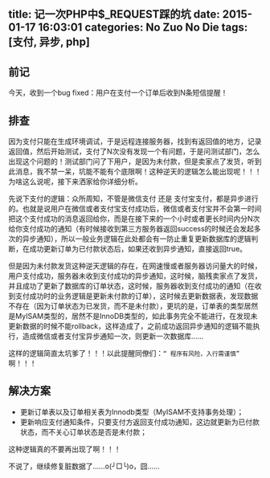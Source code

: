 title: 记一次PHP中$_REQUEST踩的坑
date: 2015-01-17 16:03:01
categories: No Zuo No Die
tags: [支付, 异步, php]
---
## 前记

今天，收到一个bug fixed：用户在支付一个订单后收到N条短信提醒！

## 排查

因为支付只能在生成环境调试，于是远程连接服务器，找到有返回值的地方，记录返回值，然后开始测试，支付了N次没有发现一个有问题，于是问测试部门，怎么出现这个问题的！测试部门问了下用户，是因为未付款，但是卖家点了发货，听到此消息，我不禁一呆，坑能不能有个底限啊！这种逆天的逻辑怎么能出现呢！！！为啥这么说呢，接下来洒家给你详细分析。

先说下支付的逻辑：众所周知，不管是微信支付 还是 支付宝支付，都是异步进行的。也就是说用户在微信或者支付宝支付成功后，微信或者支付宝并不会第一时间把这个支付成功的消息返回给你，而是在接下来的一个小时或者更长时间内分N次给你支付成功的通知（有时候接收到第三方服务器返回success的时候还会发起多次的异步通知），所以一般业务逻辑在此处都会有一防止重复更新数据库的逻辑判断，在成功更新订单为已付款状态后，如果还收到异步通知，直接返回true。

但是因为未付款发货这种逆天逻辑的存在，在网速慢或者服务器访问量大的时候，用户支付成功，服务器未收到支付成功的异步通知，这时候，脑残卖家点了发货，并且成功了更新了数据库的订单状态，这时候，服务器收到支付成功的通知（在收到支付成功时的业务逻辑是更新未付款的订单），这时候去更新数据表，发现数据不存在（因为订单状态为已发货，而不是未付款），更坑的是，订单表的类型居然是MyISAM类型的，居然不是InnoDB类型的，如此事务完全不能进行，在发现未更新数据的时候不能rollback，这样造成了，之前成功返回异步通知的逻辑不能执行，造成微信或者支付宝异步通知一次，则更新一次数据库…… 

这样的逻辑简直太坑爹了！！！以此提醒同僚们：`“ 程序有风险，入行需谨慎”` 啊！！！

## 解决方案

- 更新订单表以及订单相关表为Innodb类型（MyISAM不支持事务处理）；
- 更新响应支付通知条件，只要支付方返回支付成功通知，这边就更新为已付款状态，而不关心订单状态是否是未付款；

这种逻辑真的不要再出现了啊！！！

不说了，继续修复脏数据了……o(╯□╰)o，囧…… 